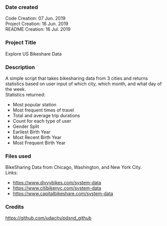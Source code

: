 ### Date created
   Code Creation: 07 Jun. 2019 <br/>
Project Creation: 16 Jun. 2019 <br/>
 README Creation: 16 Jul. 2019 <br/>

### Project Title
Explore US Bikeshare Data

### Description
A simple script that takes bikesharing data from 3 cities and returns statistics based on user input of which city, which month, and what day of the week.<br/>
Statistics returned:
- Most popular station
- Most frequent times of travel
- Total and average trip durations
- Count for each type of user
- Gender Split
- Earliest Birth Year
- Most Recent Birth Year
- Most Frequent Birth Year

### Files used
BikeSharing Data from Chicago, Washington, and New York City.<br/>
Links:
- https://www.divvybikes.com/system-data
- https://www.citibikenyc.com/system-data
- https://www.capitalbikeshare.com/system-data


### Credits
https://github.com/udacity/pdsnd_github
